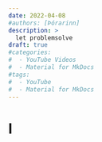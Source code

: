 ```yaml
---
date: 2022-04-08
#authors: [Þórarinn]
description: >
  let problemsolve
draft: true
#categories:
#  - YouTube Videos
#  - Material for MkDocs
#tags:
#  - YouTube
#  - Material for MkDocs
---
```


# I